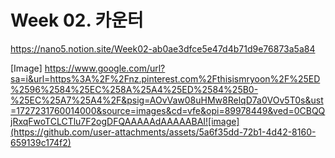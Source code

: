 # Week 02. 카운터

https://nano5.notion.site/Week02-ab0ae3dfce5e47d4b71d9e76873a5a84

[Image] https://www.google.com/url?sa=i&url=https%3A%2F%2Fnz.pinterest.com%2Fthisismryoon%2F%25ED%2596%2584%25EC%258A%25A4%25ED%2584%25B0-%25EC%25A7%25A4%2F&psig=AOvVaw08uHMw8RelqD7a0VOv5T0s&ust=1727231760014000&source=images&cd=vfe&opi=89978449&ved=0CBQQjRxqFwoTCLCTlu7F2ogDFQAAAAAdAAAAABAI![image](https://github.com/user-attachments/assets/5a6f35dd-72b1-4d42-8160-659139c174f2)
